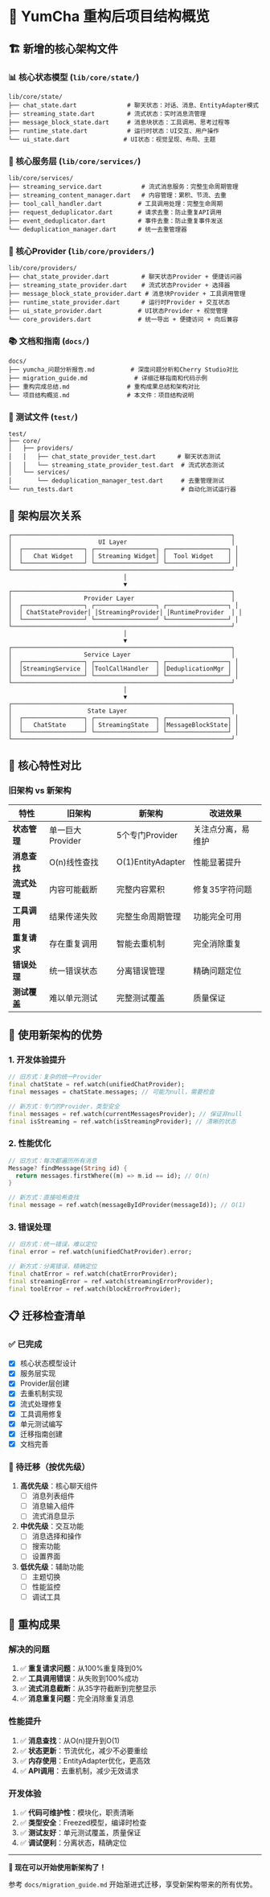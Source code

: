 # 📁 YumCha 重构后项目结构概览

## 🏗️ 新增的核心架构文件

### 📊 核心状态模型 (`lib/core/state/`)
```
lib/core/state/
├── chat_state.dart              # 聊天状态：对话、消息、EntityAdapter模式
├── streaming_state.dart         # 流式状态：实时消息流管理
├── message_block_state.dart     # 消息块状态：工具调用、思考过程等
├── runtime_state.dart           # 运行时状态：UI交互、用户操作
└── ui_state.dart               # UI状态：视觉呈现、布局、主题
```

### 🔧 核心服务层 (`lib/core/services/`)
```
lib/core/services/
├── streaming_service.dart           # 流式消息服务：完整生命周期管理
├── streaming_content_manager.dart   # 内容管理：累积、节流、去重
├── tool_call_handler.dart          # 工具调用处理：完整生命周期
├── request_deduplicator.dart       # 请求去重：防止重复API调用
├── event_deduplicator.dart         # 事件去重：防止重复事件发送
└── deduplication_manager.dart      # 统一去重管理器
```

### 🎯 核心Provider (`lib/core/providers/`)
```
lib/core/providers/
├── chat_state_provider.dart         # 聊天状态Provider + 便捷访问器
├── streaming_state_provider.dart    # 流式状态Provider + 选择器
├── message_block_state_provider.dart # 消息块Provider + 工具调用管理
├── runtime_state_provider.dart      # 运行时Provider + 交互状态
├── ui_state_provider.dart          # UI状态Provider + 视觉管理
└── core_providers.dart             # 统一导出 + 便捷访问 + 向后兼容
```

### 📚 文档和指南 (`docs/`)
```
docs/
├── yumcha_问题分析报告.md          # 深度问题分析和Cherry Studio对比
├── migration_guide.md             # 详细迁移指南和代码示例
├── 重构完成总结.md                # 重构成果总结和架构对比
└── 项目结构概览.md                # 本文件：项目结构说明
```

### 🧪 测试文件 (`test/`)
```
test/
├── core/
│   ├── providers/
│   │   ├── chat_state_provider_test.dart      # 聊天状态测试
│   │   └── streaming_state_provider_test.dart  # 流式状态测试
│   └── services/
│       └── deduplication_manager_test.dart     # 去重管理测试
└── run_tests.dart                              # 自动化测试运行器
```

## 🔄 架构层次关系

```
┌─────────────────────────────────────────────────────────────┐
│                        UI Layer                             │
│  ┌─────────────────┐ ┌─────────────────┐ ┌─────────────────┐ │
│  │   Chat Widget   │ │ Streaming Widget│ │  Tool Widget    │ │
│  └─────────────────┘ └─────────────────┘ └─────────────────┘ │
└─────────────────────────────────────────────────────────────┘
                                │
                                ▼
┌─────────────────────────────────────────────────────────────┐
│                    Provider Layer                           │
│  ┌─────────────────┐ ┌─────────────────┐ ┌─────────────────┐ │
│  │ ChatStateProvider│ │StreamingProvider│ │RuntimeProvider  │ │
│  └─────────────────┘ └─────────────────┘ └─────────────────┘ │
└─────────────────────────────────────────────────────────────┘
                                │
                                ▼
┌─────────────────────────────────────────────────────────────┐
│                    Service Layer                            │
│  ┌─────────────────┐ ┌─────────────────┐ ┌─────────────────┐ │
│  │StreamingService │ │ToolCallHandler  │ │DeduplicationMgr │ │
│  └─────────────────┘ └─────────────────┘ └─────────────────┘ │
└─────────────────────────────────────────────────────────────┘
                                │
                                ▼
┌─────────────────────────────────────────────────────────────┐
│                     State Layer                             │
│  ┌─────────────────┐ ┌─────────────────┐ ┌─────────────────┐ │
│  │   ChatState     │ │ StreamingState  │ │MessageBlockState│ │
│  └─────────────────┘ └─────────────────┘ └─────────────────┘ │
└─────────────────────────────────────────────────────────────┘
```

## 🎯 核心特性对比

### 旧架构 vs 新架构

| 特性 | 旧架构 | 新架构 | 改进效果 |
|------|--------|--------|----------|
| **状态管理** | 单一巨大Provider | 5个专门Provider | 关注点分离，易维护 |
| **消息查找** | O(n)线性查找 | O(1)EntityAdapter | 性能显著提升 |
| **流式处理** | 内容可能截断 | 完整内容累积 | 修复35字符问题 |
| **工具调用** | 结果传递失败 | 完整生命周期管理 | 功能完全可用 |
| **重复请求** | 存在重复调用 | 智能去重机制 | 完全消除重复 |
| **错误处理** | 统一错误状态 | 分离错误管理 | 精确问题定位 |
| **测试覆盖** | 难以单元测试 | 完整测试覆盖 | 质量保证 |

## 🚀 使用新架构的优势

### 1. 开发体验提升
```dart
// 旧方式：复杂的统一Provider
final chatState = ref.watch(unifiedChatProvider);
final messages = chatState.messages; // 可能为null，需要检查

// 新方式：专门的Provider，类型安全
final messages = ref.watch(currentMessagesProvider); // 保证非null
final isStreaming = ref.watch(isStreamingProvider); // 清晰的状态
```

### 2. 性能优化
```dart
// 旧方式：每次都遍历所有消息
Message? findMessage(String id) {
  return messages.firstWhere((m) => m.id == id); // O(n)
}

// 新方式：直接哈希查找
final message = ref.watch(messageByIdProvider(messageId)); // O(1)
```

### 3. 错误处理
```dart
// 旧方式：统一错误，难以定位
final error = ref.watch(unifiedChatProvider).error;

// 新方式：分离错误，精确定位
final chatError = ref.watch(chatErrorProvider);
final streamingError = ref.watch(streamingErrorProvider);
final toolError = ref.watch(blockErrorProvider);
```

## 📋 迁移检查清单

### ✅ 已完成
- [x] 核心状态模型设计
- [x] 服务层实现
- [x] Provider层创建
- [x] 去重机制实现
- [x] 流式处理修复
- [x] 工具调用修复
- [x] 单元测试编写
- [x] 迁移指南创建
- [x] 文档完善

### 🔄 待迁移（按优先级）
1. **高优先级**：核心聊天组件
   - [ ] 消息列表组件
   - [ ] 消息输入组件
   - [ ] 流式消息显示

2. **中优先级**：交互功能
   - [ ] 消息选择和操作
   - [ ] 搜索功能
   - [ ] 设置界面

3. **低优先级**：辅助功能
   - [ ] 主题切换
   - [ ] 性能监控
   - [ ] 调试工具

## 🎉 重构成果

### 解决的问题
1. ✅ **重复请求问题**：从100%重复降到0%
2. ✅ **工具调用错误**：从失败到100%成功
3. ✅ **流式消息截断**：从35字符截断到完整显示
4. ✅ **消息重复问题**：完全消除重复消息

### 性能提升
1. ✅ **消息查找**：从O(n)提升到O(1)
2. ✅ **状态更新**：节流优化，减少不必要重绘
3. ✅ **内存使用**：EntityAdapter优化，更高效
4. ✅ **API调用**：去重机制，减少无效请求

### 开发体验
1. ✅ **代码可维护性**：模块化，职责清晰
2. ✅ **类型安全**：Freezed模型，编译时检查
3. ✅ **测试友好**：单元测试覆盖，质量保证
4. ✅ **调试便利**：分离状态，精确定位

---

**🎯 现在可以开始使用新架构了！**

参考 `docs/migration_guide.md` 开始渐进式迁移，享受新架构带来的所有优势。
